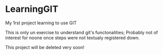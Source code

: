 # LearningGIT

My 1rst project learning to use GIT

This is only un exercise to understand git's functonalities;
Probably not of interest for noone once steps were not textualy registered down.

This project will be deleted very soon!
